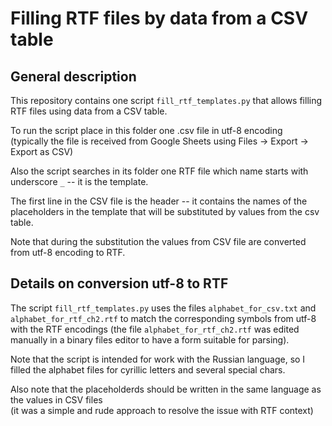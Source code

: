 # Filling RTF files by data from a CSV table

## General description

This repository contains one script `fill_rtf_templates.py` that allows filling RTF files using data from a CSV table.

To run the script place in this folder one .csv file in utf-8 encoding  
(typically the file is received from Google Sheets using Files -> Export -> Export as CSV)

Also the script searches in its folder one RTF file which name starts with underscore `_` -- it is the template.

The first line in the CSV file is the header -- it contains the names of the placeholders in the template that
will be substituted by values from the csv table.

Note that during the substitution the values from CSV file are converted from utf-8 encoding to RTF.

## Details on conversion utf-8 to RTF

The script `fill_rtf_templates.py` uses the files `alphabet_for_csv.txt` and `alphabet_for_rtf_ch2.rtf` to match
the corresponding symbols from utf-8 with the RTF encodings
(the file `alphabet_for_rtf_ch2.rtf` was edited manually in a binary files editor to have a form suitable for parsing).

Note that the script is intended for work with the Russian language, 
so I filled the alphabet files for cyrillic letters and several special chars.

Also note that the placeholderds should be written in the same language as the values in CSV files  
(it was a simple and rude approach to resolve the issue with RTF context)
